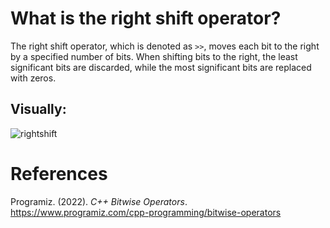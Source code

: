 # What is the right shift operator? 

The right shift operator, which is denoted as <code>>></code>, moves each bit to the right by a specified number of bits. When shifting bits to the right, 
the least significant bits are discarded, while the most significant bits are replaced with zeros. 

## Visually: 
![rightshift](https://user-images.githubusercontent.com/109105989/207989997-ee2224e9-eaec-4a36-beae-2b8a8dbe214d.png)




# References 
Programiz. (2022). *C++ Bitwise Operators*. <https://www.programiz.com/cpp-programming/bitwise-operators> 
